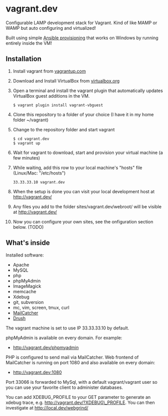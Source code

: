 # vagrant.dev

Configurable LAMP development stack for Vagrant. Kind of like MAMP or WAMP but auto configuring and virtualized!

Built using simple [Ansible provisioning](http://www.ansible.com/) that works on Windows by running entirely inside the VM!

## Installation

1. Install vagrant from [vagrantup.com](http://vagrantup.com/)
2. Download and Install VirtualBox from [virtualbox.org](http://www.virtualbox.org/)
3. Open a terminal and install the vagrant plugin that automatically updates VirtualBox guest additions in the VM.

    ```
    $ vagrant plugin install vagrant-vbguest
    ```

4. Clone this repository to a folder of your choice (I have it in my home folder ~/vagrant)
5. Change to the repository folder and start vagrant
     
    ```
    $ cd vagrant.dev
    $ vagrant up
    ```

6. Wait for vagrant to download, start and provision your virtual machine (a few minutes)
7. While waiting, add this row to your local machine's "hosts" file (Linux/Mac: "/etc/hosts")

    ```
    33.33.33.10 vagrant.dev
    ```

8. When the setup is done you can visit your local development host at http://vagrant.dev/
9. Any files you add to the folder sites/vagrant.dev/webroot/ will be visible at http://vagrant.dev/
10. Now you can configure your own sites, see the onfiguration section below. (TODO)

## What's inside

Installed software:

* Apache
* MySQL
* php
* phpMyAdmin
* ImageMagick
* memcache
* Xdebug
* git, subversion
* mc, vim, screen, tmux, curl
* [MailCatcher](http://mailcatcher.me/)
* [Drush](http://drupal.org/project/drush)

The vagrant machine is set to use IP 33.33.33.10 by default.

phpMyAdmin is available on every domain. For example:

* http://vagrant.dev/phpmyadmin

PHP is configured to send mail via MailCatcher. Web frontend of MailCatcher is running on port 1080 and also available on every domain:

* http://vagrant.dev:1080

Port 33066 is forwarded to MySql, with a default vagrant/vagrant user so you can use your favorite client to administer databases.

You can add XDEBUG\_PROFILE to your GET parameter to generate an xdebug trace, e.g. http://vagrant.dev/?XDEBUG\_PROFILE. You can then investigate at http://local.dev/webgrind/
